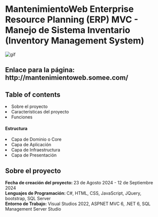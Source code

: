 # MantenimientoWeb Enterprise Resource Planning (ERP) MVC - Manejo de Sistema Inventario (Inventory Management System)
 
![gif](https://user-images.githubusercontent.com/74038190/219923823-bf1ce878-c6b8-4faa-be07-93e6b1006521.gif)

<h2>Enlace para la página: http://mantenimientoweb.somee.com/</h2>
<h2>Table of contents</h2>
 <li>Sobre el proyecto</li>
 <li>Características del proyecto</li>
 <li>Funciones</li>
<h4>Estructura</h4>
     <li>Capa de Dominio o Core</li>
     <li>Capa de Aplicación</li>
     <li>Capa de Infraestructura</li>
     <li>Capa de Presentación</li>

<h2>Sobre el proyecto</h2>
<b>Fecha de creación del proyecto: </b> 23 de Agosto 2024 - 12 de Septiembre 2024
<br>
<b>Lenguajes de Programación: </b> C#, HTML, CSS, JavaScript, JQuery, bootstrap, SQL Server
<br>
<b>Entorno de Trabajo:</b> Visual Studios 2022, ASPNET MVC 6, .NET 6, SQL Management Server Studio
<b></b>


